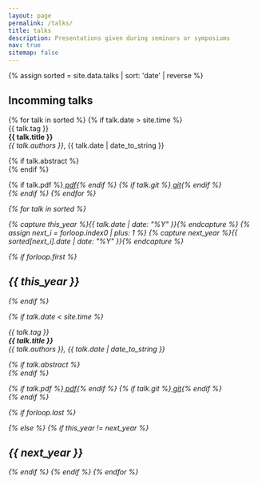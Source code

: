 ```yaml
---
layout: page
permalink: /talks/
title: talks
description: Presentations given during seminars or symposiums
nav: true
sitemap: false
---
```


{% assign sorted = site.data.talks | sort: 'date' | reverse %}

<h2>Incomming talks</h2>
<div class="container">
{% for talk in sorted %}
{% if talk.date > site.time %}
<div class="row">
<div class="col-sm-2 align-self-start">
<span class="badge badge-primary">{{ talk.tag }}</span>
</div>
<div class="col-sm-8">
<strong> {{ talk.title }} </strong> <br/> <em>{{ talk.authors }}</em>, <time datetime="{{ talk.date | date: "%Y-%m-%d" }}">{{ talk.date | date_to_string }}</time>  <br/>

{% if talk.abstract %}  <br/>{% endif %}

<div class="btn-group btn-group-sm" role="group" aria-label="Basic example">
  {% if talk.pdf %}<a type="button" href="{{ talk.pdf }}" class="btn bg-danger text-white"><i class="fas fa-file-pdf"> pdf</a>{% endif %}
  {% if talk.git %}<a type="button" href="{{ talk.git }}" class="btn bg-info text-white"><i class="fab fa-github"> git</a>{% endif %}
</div>
</div>
</div>
{% endif %}
{% endfor %}
</div>


{% for talk in sorted %}

{% capture this_year %}{{ talk.date | date: "%Y" }}{% endcapture %}
{% assign next_i = forloop.index0 | plus: 1 %}
{% capture next_year %}{{ sorted[next_i].date | date: "%Y" }}{% endcapture %}

{% if forloop.first %}
<h2>{{ this_year }}</h2>
<div class="container">
{% endif %}

{% if talk.date < site.time %}
<div class="row">
<div class="col-sm-2 align-self-start">
<span class="badge badge-primary">{{ talk.tag }}</span>
</div>
<div class="col-sm-8">
<strong> {{ talk.title }} </strong> <br/> <em>{{ talk.authors }}</em>, <time datetime="{{ talk.date | date: "%Y-%m-%d" }}">{{ talk.date | date_to_string }}</time>  <br/>

{% if talk.abstract %}  <br/>{% endif %}

<div class="btn-group btn-group-sm" role="group" aria-label="Basic example">
  {% if talk.pdf %}<a type="button" href="{{ talk.pdf }}" class="btn bg-danger text-white"><i class="fas fa-file-pdf"></i> pdf</a>{% endif %}
  {% if talk.git %}<a type="button" href="{{ talk.git }}" class="btn bg-info text-white"><i class="fab fa-github"></i> git</a>{% endif %}
</div>
</div>
</div>
{% endif %}

{% if forloop.last %}
</div>
{% else %}
{% if this_year != next_year %}
</div>
<h2>{{ next_year }}</h2>
<div class="container">
{% endif %}
{% endif %}
{% endfor %}
